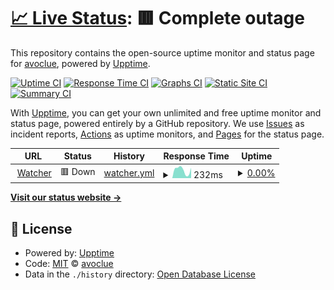 # [📈 Live Status](https://avoclue.github.io/upptime): <!--live status--> **🟥 Complete outage**

This repository contains the open-source uptime monitor and status page for [avoclue](https://avoclue.github.io/upptime), powered by [Upptime](https://github.com/upptime/upptime).

[![Uptime CI](https://github.com/avoclue/upptime/workflows/Uptime%20CI/badge.svg)](https://github.com/avoclue/upptime/actions?query=workflow%3A%22Uptime+CI%22)
[![Response Time CI](https://github.com/avoclue/upptime/workflows/Response%20Time%20CI/badge.svg)](https://github.com/avoclue/upptime/actions?query=workflow%3A%22Response+Time+CI%22)
[![Graphs CI](https://github.com/avoclue/upptime/workflows/Graphs%20CI/badge.svg)](https://github.com/avoclue/upptime/actions?query=workflow%3A%22Graphs+CI%22)
[![Static Site CI](https://github.com/avoclue/upptime/workflows/Static%20Site%20CI/badge.svg)](https://github.com/avoclue/upptime/actions?query=workflow%3A%22Static+Site+CI%22)
[![Summary CI](https://github.com/avoclue/upptime/workflows/Summary%20CI/badge.svg)](https://github.com/avoclue/upptime/actions?query=workflow%3A%22Summary+CI%22)

With [Upptime](https://upptime.js.org), you can get your own unlimited and free uptime monitor and status page, powered entirely by a GitHub repository. We use [Issues](https://github.com/avoclue/upptime/issues) as incident reports, [Actions](https://github.com/avoclue/upptime/actions) as uptime monitors, and [Pages](https://avoclue.github.io/upptime) for the status page.

<!--start: status pages-->
<!-- This summary is generated by Upptime (https://github.com/upptime/upptime) -->
<!-- Do not edit this manually, your changes will be overwritten -->
<!-- prettier-ignore -->
| URL | Status | History | Response Time | Uptime |
| --- | ------ | ------- | ------------- | ------ |
| <img alt="" src="https://icons.duckduckgo.com/ip3/codepolitan-watcher.herokuapp.com.ico" height="13"> [Watcher](https://codepolitan-watcher.herokuapp.com/ping) | 🟥 Down | [watcher.yml](https://github.com/avoclue/upptime/commits/HEAD/history/watcher.yml) | <details><summary><img alt="Response time graph" src="./graphs/watcher/response-time-week.png" height="20"> 232ms</summary><br><a href="https://avoclue.github.io/upptime/history/watcher"><img alt="Response time 239" src="https://img.shields.io/endpoint?url=https%3A%2F%2Fraw.githubusercontent.com%2Favoclue%2Fupptime%2FHEAD%2Fapi%2Fwatcher%2Fresponse-time.json"></a><br><a href="https://avoclue.github.io/upptime/history/watcher"><img alt="24-hour response time 175" src="https://img.shields.io/endpoint?url=https%3A%2F%2Fraw.githubusercontent.com%2Favoclue%2Fupptime%2FHEAD%2Fapi%2Fwatcher%2Fresponse-time-day.json"></a><br><a href="https://avoclue.github.io/upptime/history/watcher"><img alt="7-day response time 232" src="https://img.shields.io/endpoint?url=https%3A%2F%2Fraw.githubusercontent.com%2Favoclue%2Fupptime%2FHEAD%2Fapi%2Fwatcher%2Fresponse-time-week.json"></a><br><a href="https://avoclue.github.io/upptime/history/watcher"><img alt="30-day response time 257" src="https://img.shields.io/endpoint?url=https%3A%2F%2Fraw.githubusercontent.com%2Favoclue%2Fupptime%2FHEAD%2Fapi%2Fwatcher%2Fresponse-time-month.json"></a><br><a href="https://avoclue.github.io/upptime/history/watcher"><img alt="1-year response time 248" src="https://img.shields.io/endpoint?url=https%3A%2F%2Fraw.githubusercontent.com%2Favoclue%2Fupptime%2FHEAD%2Fapi%2Fwatcher%2Fresponse-time-year.json"></a></details> | <details><summary><a href="https://avoclue.github.io/upptime/history/watcher">0.00%</a></summary><a href="https://avoclue.github.io/upptime/history/watcher"><img alt="All-time uptime 6.22%" src="https://img.shields.io/endpoint?url=https%3A%2F%2Fraw.githubusercontent.com%2Favoclue%2Fupptime%2FHEAD%2Fapi%2Fwatcher%2Fuptime.json"></a><br><a href="https://avoclue.github.io/upptime/history/watcher"><img alt="24-hour uptime 0.00%" src="https://img.shields.io/endpoint?url=https%3A%2F%2Fraw.githubusercontent.com%2Favoclue%2Fupptime%2FHEAD%2Fapi%2Fwatcher%2Fuptime-day.json"></a><br><a href="https://avoclue.github.io/upptime/history/watcher"><img alt="7-day uptime 0.00%" src="https://img.shields.io/endpoint?url=https%3A%2F%2Fraw.githubusercontent.com%2Favoclue%2Fupptime%2FHEAD%2Fapi%2Fwatcher%2Fuptime-week.json"></a><br><a href="https://avoclue.github.io/upptime/history/watcher"><img alt="30-day uptime 0.00%" src="https://img.shields.io/endpoint?url=https%3A%2F%2Fraw.githubusercontent.com%2Favoclue%2Fupptime%2FHEAD%2Fapi%2Fwatcher%2Fuptime-month.json"></a><br><a href="https://avoclue.github.io/upptime/history/watcher"><img alt="1-year uptime 0.00%" src="https://img.shields.io/endpoint?url=https%3A%2F%2Fraw.githubusercontent.com%2Favoclue%2Fupptime%2FHEAD%2Fapi%2Fwatcher%2Fuptime-year.json"></a></details>

<!--end: status pages-->

[**Visit our status website →**](https://avoclue.github.io/upptime)

## 📄 License

- Powered by: [Upptime](https://github.com/upptime/upptime)
- Code: [MIT](./LICENSE) © [avoclue](https://avoclue.github.io/upptime)
- Data in the `./history` directory: [Open Database License](https://opendatacommons.org/licenses/odbl/1-0/)
